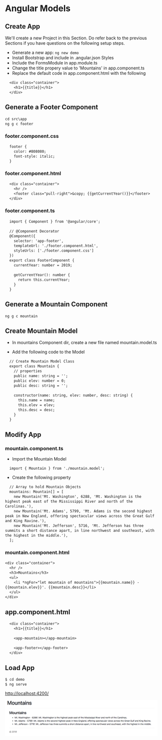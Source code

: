 # Angular Models

## Create App
We'll create a new Project in this Section. Do refer back to the previous Sections if you have questions on 
the following setup steps.

+ Generate a new app: ```ng new demo```
+ Install Bootstrap and include in .angular.json Styles
+ Include the FormsModule in app.module.ts
+ Change the title propery value to 'Mountains' in app.component.ts
+ Replace the default code in app.component.html with the following
```
  <div class="container">
    <h1>{{title}}</h1>
  </div>
```

## Generate a Footer Component
```
cd src\app
ng g c footer
```

### footer.component.css
```
  footer {
    color: #808080;
    font-style: italic;
  }
```


### footer.component.html
```
  <div class="container">
    <hr />
    <footer class="pull-right">&copy; {{getCurrentYear()}}</footer>
  </div>
```


### footer.component.ts
```
  import { Component } from '@angular/core';

  // @Component Decorator
  @Component({
    selector: 'app-footer',
    templateUrl: './footer.component.html',
    styleUrls: ['./footer.component.css']
  })
  export class FooterComponent {
    currentYear: number = 2019;

    getCurrentYear(): number {
      return this.currentYear;
    }
  }
```

## Generate a Mountain Component
```
ng g c mountain
```

## Create Mountain Model
+ In mountains Component dir, create a new file named mountain.model.ts


+ Add the following code to the Model
```
  // Create Mountain Model Class
  export class Mountain {
    // properties
    public name: string = '';
    public elev: number = 0;
    public desc: string = '';
    
    constructor(name: string, elev: number, desc: string) {
      this.name = name;
      this.elev = elev;
      this.desc = desc;
    }
  }
``` 



## Modify App


### mountain.component.ts
+ Import the Mountain Model
```
  import { Mountain } from './mountain.model';
```

+ Create the following property
```
  // Array to hold Mountain Objects
  mountains: Mountain[] = [
    new Mountain('Mt. Washington', 6288, 'Mt. Washington is the highest peak east of the Mississippi River and north of the Carolinas.'),
    new Mountain('Mt. Adams', 5799, 'Mt. Adams is the second highest peak in New England, offering spectacular views across the Great Gulf and King Ravine.'),
    new Mountain('Mt. Jefferson', 5716, 'Mt. Jefferson has three summits a short distance apart, in line northwest and southeast, with the highest in the middle.'),
  ];
```

### mountain.component.html
```
<div class="container">
  <hr />
  <h3>Mountains</h3>
  <ul>
    <li *ngFor="let mountain of mountains">{{mountain.name}} - {{mountain.elev}}'. {{mountain.desc}}</li>
  </ul>
</div>
```


## app.component.html
```
  <div class="container">
    <h1>{{title}}</h1>

    <app-mountain></app-mountain>

    <app-footer></app-footer>
  </div>
```


## Load App
```
$ cd demo
$ ng serve
```

[http://localhost:4200/](http://localhost:4200/)


![Angular](img/img_1.png?raw=true "Angular")